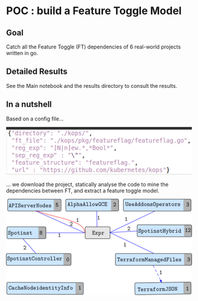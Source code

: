 # POC : build a Feature Toggle Model

## Goal

Catch all the Feature Toggle (FT) dependencies of 6 real-world projects written in go.

## Detailed Results

See the Main notebook and the results directory to consult the results.

## In a nutshell

Based on a config file... 

![config](results/kops_config_screenshot.png)

... we download the project, statically analyse the code to mine the dependencies between FT, and extract a feature toggle model.

![ftm](results/FTM_01.png)
